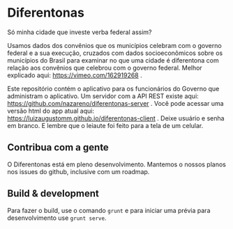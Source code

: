 # Diferentonas

Só minha cidade que investe verba federal assim?

Usamos dados dos convênios que os municípios celebram com o governo federal e a sua execução, cruzados com dados socioeconômicos sobre os municípios do Brasil para examinar no que uma cidade é diferentona com relação aos convênios que celebrou com o governo federal. Melhor explicado aqui: https://vimeo.com/162919268 .

Este repositório contém o aplicativo para os funcionários do Governo que administram o aplicativo. Um servidor com a API REST existe aqui: https://github.com/nazareno/diferentonas-server . Você pode acessar uma versão html do app atual aqui: https://luizaugustomm.github.io/diferentonas-client . Deixe usuário e senha em branco. E lembre que o leiaute foi feito para a tela de um celular.

## Contribua com a gente

O Diferentonas está em pleno desenvolvimento. Mantemos o nossos planos nos issues do github, inclusive com um roadmap.

## Build & development  

Para fazer o build, use o comando `grunt` e para iniciar uma prévia para desenvolvimento use `grunt serve`.
